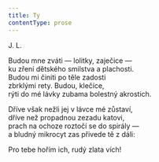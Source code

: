 ```yaml
---
title: Ty
contentType: prose
---
```


J. L.

Budou mne zváti — lolitky, zaječice —  
ku zření dětského smilstva a plachosti.  
Budou mi činiti po těle zadosti  
zbrklými rety. Budou, klečíce,  
rýti do mé lávky zubama bolestný akrostich.

Dříve však nežli jej v lávce mé zůstaví,  
dříve než propadnou zezadu katovi,  
prach na ochoze roztočí se do spirály —  
a bludný mikrocyt zas přivede tě z dáli:

Pro tebe hořím ich, rudý zlata vích!
